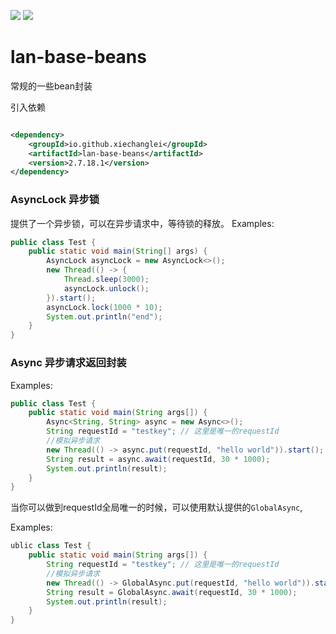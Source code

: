![](https://img.shields.io/badge/license-Apache2.0-blue) ![](https://img.shields.io/badge/version-2.7.18.1-green)
# lan-base-beans

常规的一些bean封装

引入依赖
```xml

<dependency>
    <groupId>io.github.xiechanglei</groupId>
    <artifactId>lan-base-beans</artifactId>
    <version>2.7.18.1</version>
</dependency>
```

### AsyncLock 异步锁
提供了一个异步锁，可以在异步请求中，等待锁的释放。
Examples:
```java
public class Test {
    public static void main(String[] args) {
        AsyncLock asyncLock = new AsyncLock<>();
        new Thread(() -> {
            Thread.sleep(3000);
            asyncLock.unlock();
        }).start();
        asyncLock.lock(1000 * 10);
        System.out.println("end");
    }
}
```

### Async 异步请求返回封装 
Examples:
```java
public class Test {
    public static void main(String args[]) {
        Async<String, String> async = new Async<>();
        String requestId = "testkey"; // 这里是唯一的requestId
        //模拟异步请求
        new Thread(() -> async.put(requestId, "hello world")).start();
        String result = async.await(requestId, 30 * 1000);
        System.out.println(result);
    }
}
```
当你可以做到requestId全局唯一的时候，可以使用默认提供的`GlobalAsync`,

Examples:
```java
ublic class Test {
    public static void main(String args[]) {
        String requestId = "testkey"; // 这里是唯一的requestId
        //模拟异步请求
        new Thread(() -> GlobalAsync.put(requestId, "hello world")).start();
        String result = GlobalAsync.await(requestId, 30 * 1000);
        System.out.println(result);
    }
}
```